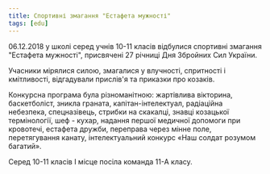 ```yaml
---
title: Спортивні змагання "Естафета мужності"
tags: [edu]
---
```


06.12.2018 у школі серед учнів 10-11 класів відбулися спортивні змагання "Естафета мужності", присвячені 27 річниці Дня Збройних Сил України.

Учасники мірялися силою, змагалися у влучності, спритності і кмітливості, відгадували прислів'я та приказки про козаків.

Конкурсна програма була різноманітною: жартівлива вікторина, баскетболіст, зникла граната, капітан-інтелектуал, радіаційна небезпека, спецназівець, стрибки на скакалці, знавці козацької термінології, шеф - кухар, надання першої медичної допомоги при кровотечі, естафета дружби, переправа через мінне поле, перетягування канату, інтелектуальний конкурс «Наш солдат розумом багатий».

Серед 10-11 класів І місце посіла команда 11-А класу.

<slideshow></slideshow>
